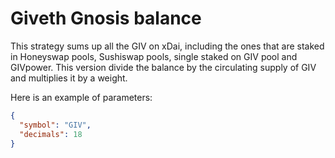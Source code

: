 # Giveth Gnosis balance

This strategy sums up all the GIV on xDai, including the ones that are staked in Honeyswap pools, Sushiswap pools, single staked on GIV pool and GIVpower. This version divide the balance by the circulating supply of GIV and multiplies it by a weight.

Here is an example of parameters:

```json
{
  "symbol": "GIV",
  "decimals": 18
}
```
